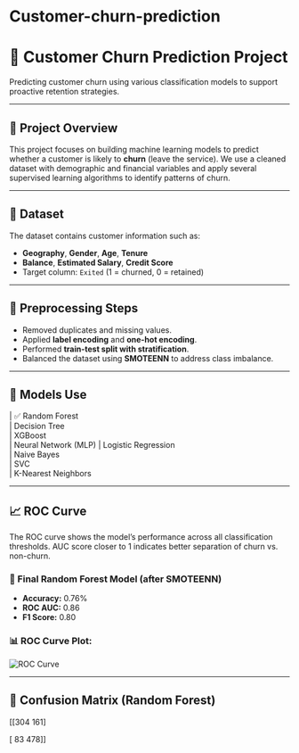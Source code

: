 # Customer-churn-prediction

# 🧠 Customer Churn Prediction Project

Predicting customer churn using various classification models to support proactive retention strategies.

---

## 📌 Project Overview

This project focuses on building machine learning models to predict whether a customer is likely to **churn** (leave the service). We use a cleaned dataset with demographic and financial variables and apply several supervised learning algorithms to identify patterns of churn.

---

## 📂 Dataset

The dataset contains customer information such as:
- **Geography**, **Gender**, **Age**, **Tenure**
- **Balance**, **Estimated Salary**, **Credit Score**
- Target column: `Exited` (1 = churned, 0 = retained)

---

## 🔧 Preprocessing Steps

- Removed duplicates and missing values.
- Applied **label encoding** and **one-hot encoding**.
- Performed **train-test split with stratification**.
- Balanced the dataset using **SMOTEENN** to address class imbalance.

---

## 🧪 Models Use

| ✅ Random Forest      
| Decision Tree         
| XGBoost               
| Neural Network (MLP) 
| Logistic Regression   
| Naive Bayes           
| SVC                   
| K-Nearest Neighbors 

---

## 📈 ROC Curve

The ROC curve shows the model’s performance across all classification thresholds. AUC score closer to 1 indicates better separation of churn vs. non-churn.

### 🔹 Final Random Forest Model (after SMOTEENN)

- **Accuracy:** 0.76%
- **ROC AUC:** 0.86
- **F1 Score:** 0.80

### 📊 ROC Curve Plot:
![ROC Curve](roc_curve.png)

---

## 🧪 Confusion Matrix (Random Forest)
[[304 161]

 [ 83 478]]

